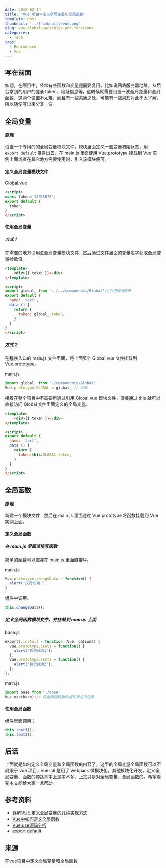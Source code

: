 ```yaml
---
date: 2018-02-14
title: 'Vue 项目中定义全局变量和全局函数'
template: post
thumbnail: '../thumbnails/vue.png'
slug: vue-global-variables-and-functions
categories:
  - Tech
tags:
  - Reproduced
  - Vue
---
```


## 写在前面

如题，在项目中，经常有些函数和变量是需要复用，比如说网站服务器地址，从后台拿到的用户的登录 token、地址信息等，这时候就需要设置一波全局变量和全局函数，这两个设置不太难，而且有一些共通之处，可能有一些朋友对此不太了解，所以随便写出来分享一波。

## 全局变量

#### 原理

设置一个专用的的全局变量模块文件，模块里面定义一些变量初始状态，用 `export default` 暴露出去，在 main.js 里面使用 Vue.prototype 挂载到 Vue 实例上面或者在其它地方需要使用时，引入该模块便可。

#### 定义全局变量模块文件

<div class="filename">Global.vue</div>

```html
<script>
const token='12345678';
export default {
  token,
}
</script>
```

#### 使用全局变量
##### 方式 1

在需要的地方引用进全局变量模块文件，然后通过文件里面的变量名字获取全局变量参数值。

```html
<template>
    <div>{{ token }}</div>
</template>

<script>
import global_ from '../../components/Global'//引用模块进来
export default {
  name: 'text',
  data () {
    return {
      token: global_.token,
    }
  }
}
</script>
```

##### 方式 2

在程序入口的 main.js 文件里面，将上面那个 Global.vue 文件挂载到 Vue.prototype。

<div class="filename">main.js</div>

```js
import global_ from './components/Global'
Vue.prototype.GLOBAL = global_ // 挂载
```

接着在整个项目中不需要再通过引用 Global.vue 模块文件，直接通过 this 就可以直接访问 Global 文件里面定义的全局变量。

```html
<template>
    <div>{{ token }}</div>
</template>

<script>
export default {
  name: 'text',
  data () {
    return {
      token:this.GLOBAL.token,
    }
  }
}
</script>
```

## 全局函数

#### 原理

新建一个模块文件，然后在 main.js 里面通过 Vue.prototype 将函数挂载到 Vue 实例上面。

#### 定义全局函数

##### 在 main.js 里面直接写函数

简单的函数可以直接在 main.js 里面直接写。

<div class="filename">main.js</div>

```js
Vue.prototype.changeData = function() {
  alert('执行成功');
}
```

组件中调用。

```js
this.changeData();
```
##### 定义全局函数模块文件，并挂载到 main.js 上面

<div class="filename">base.js</div>

```js
exports.install = function (Vue, options) {
  Vue.prototype.test1 = function() {
    alert('执行成功1');
  };
  Vue.prototype.test2 = function() {
    alert('执行成功2');
  };
};
```

<div class="filename">main.js</div>

```js
import base from './base'
Vue.use(base);// 将全局函数当做插件来进行注册
```

#### 使用全局函数

组件里面调用：

```js
this.text1();
this.text2();
```

## 后话

上面就是如何定义全局变量和全局函数的内容了，这里的全局变量全局函数可以不局限于 vue 项目，vue-cli 是用了 webpack 做模块化，其他模块化开发，定义全局变量、函数的套路基本上是差不多。上文只是对全局变量，全局函数的。希望看完本文能给大家一点帮助。

## 参考资料

+ [详解VUE 定义全局变量的几种实现方式](https://link.juejin.im/?target=http%3A%2F%2Fwww.jb51.net%2Farticle%2F115093.htm)
+ [Vue中如何定义全局函数](https://link.juejin.im/?target=http%3A%2F%2Fwww.jianshu.com%2Fp%2F04dffe7a6b74)
+ [Vue.use源码分析](https://link.juejin.im/?target=http%3A%2F%2Fwww.cnblogs.com%2Fdupd%2Fp%2F6716386.html)
+ [export default](https://link.juejin.im/?target=https%3A%2F%2Fsegmentfault.com%2Fq%2F1010000006854993)

## 来源

[在vue项目中定义全局变量和全局函数](https://juejin.im/post/59eddbfe6fb9a0450908abb4)